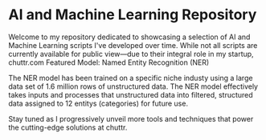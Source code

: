 # AI and Machine Learning Repository

Welcome to my repository dedicated to showcasing a selection of AI and Machine Learning scripts I've developed over time. While not all scripts are currently available for public view—due to their integral role in my startup, chuttr.com
Featured Model: Named Entity Recognition (NER)

The NER model has been trained on a specific niche industy using a large data set of 1.6 million rows of unstructured data. The NER model effectively takes inputs and processes that unstructured data into filtered, structured data assigned to 12 entitys (categories) for future use. 

Stay tuned as I progressively unveil more tools and techniques that power the cutting-edge solutions at chuttr.
